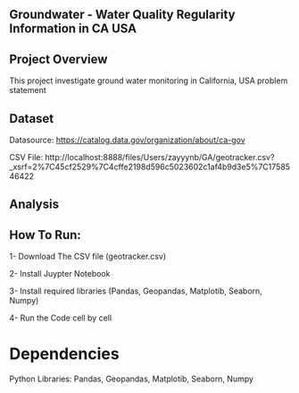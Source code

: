 
## Groundwater - Water Quality Regularity Information in CA USA 

## Project Overview
This project investigate ground water monitoring in California, USA
problem statement 

## Dataset
Datasource: https://catalog.data.gov/organization/about/ca-gov

CSV File: http://localhost:8888/files/Users/zayyynb/GA/geotracker.csv?_xsrf=2%7C45cf2529%7C4cffe2198d596c5023602c1af4b9d3e5%7C1758546422

## Analysis

## How To Run:
1- Download The CSV file (geotracker.csv)

2- Install Juypter Notebook

3- Install required libraries (Pandas, Geopandas, Matplotib, Seaborn, Numpy)

4- Run the Code cell by cell

# Dependencies
Python Libraries: Pandas, Geopandas, Matplotib, Seaborn, Numpy
